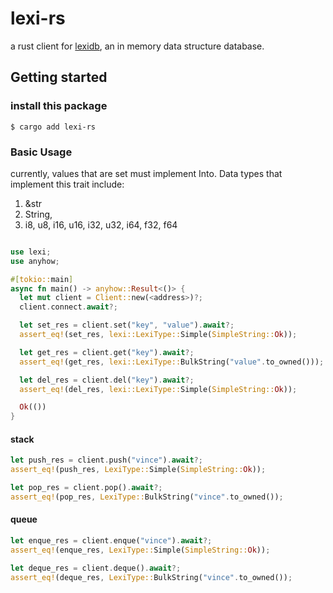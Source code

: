 # lexi-rs

a rust client for [lexidb](https://github.com/vincer2040/lexidb), an in memory data structure database.

## Getting started

### install this package

```console
$ cargo add lexi-rs
```

### Basic Usage

currently, values that are set must implement Into<LexiType>. Data types that implement
this trait include:

1. &str
2. String,
3. i8, u8, i16, u16, i32, u32, i64, f32, f64

```rs

use lexi;
use anyhow;

#[tokio::main]
async fn main() -> anyhow::Result<()> {
  let mut client = Client::new(<address>)?;
  client.connect.await?;

  let set_res = client.set("key", "value").await?;
  assert_eq!(set_res, lexi::LexiType::Simple(SimpleString::Ok));

  let get_res = client.get("key").await?;
  assert_eq!(get_res, lexi::LexiType::BulkString("value".to_owned()));

  let del_res = client.del("key").await?;
  assert_eq!(del_res, lexi::LexiType::Simple(SimpleString::Ok));

  Ok(())
}
```

#### stack

```rs
let push_res = client.push("vince").await?;
assert_eq!(push_res, LexiType::Simple(SimpleString::Ok));

let pop_res = client.pop().await?;
assert_eq!(pop_res, LexiType::BulkString("vince".to_owned());
```

#### queue
```rs
let enque_res = client.enque("vince").await?;
assert_eq!(enque_res, LexiType::Simple(SimpleString::Ok));

let deque_res = client.deque().await?;
assert_eq!(deque_res, LexiType::BulkString("vince".to_owned());
```
